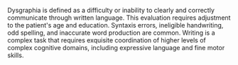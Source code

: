 Dysgraphia is defined as a difficulty or inability to clearly and correctly communicate through written language. This evaluation requires adjustment to the patient's age and education. Syntaxis errors, ineligible handwriting, odd spelling, and inaccurate word production are common. Writing is a complex task that requires exquisite coordination of higher levels of complex cognitive domains, including expressive language and fine motor skills.